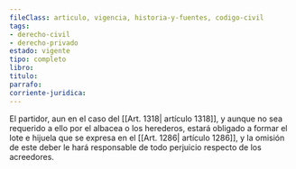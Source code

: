 ```yaml
---
fileClass: articulo, vigencia, historia-y-fuentes, codigo-civil
tags:
- derecho-civil
- derecho-privado
estado: vigente
tipo: completo
libro:
titulo:
parrafo:
corriente-juridica:
---
```

El partidor, aun en el caso del [[Art. 1318| artículo 1318]], y aunque no sea requerido a ello por el albacea o los herederos, estará obligado a formar el lote e hijuela que se expresa en el [[Art. 1286| artículo 1286]], y la omisión de este deber le hará responsable de todo perjuicio respecto de los acreedores.